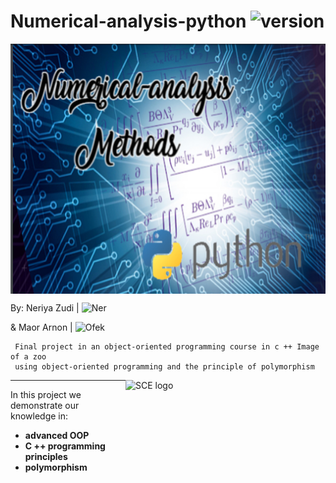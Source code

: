 # Numerical-analysis-python <img src="https://img.shields.io/badge/version-1.0-yellowgreen" alt="version" > 

<img src="https://github.com/NeriyaZudi/Numerical-analysis-python/blob/main/numerical%20anlysis.jpg" align="center"
     alt="logo" width="600" height="400">
     
 By: Neriya Zudi | <img src="https://img.shields.io/badge/Neriya-Programmer-blue" alt="Ner" > 
 
 & Maor Arnon | <img src="https://img.shields.io/badge/Maor-Programmer-green" alt="Ofek" >
     
     Final project in an object-oriented programming course in c ++ Image of a zoo
     using object-oriented programming and the principle of polymorphism
 <img src="https://upload.wikimedia.org/wikipedia/he/4/44/SCE_logo.png" align="right"
     alt="SCE logo" width="320" height="98">
  <hr>
    
   In this project we demonstrate our knowledge in:
   * **advanced OOP** 
   * **C ++ programming principles**
   * **polymorphism**
